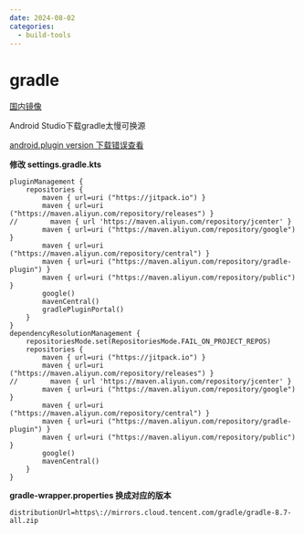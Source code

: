 ```yaml
---
date: 2024-08-02
categories:
  - build-tools
---
```


# gradle

[国内镜像](https://mirrors.cloud.tencent.com/gradle/)

Android Studio下载gradle太慢可换源

[android.plugin version 下载错误查看](https://blog.csdn.net/qq_43811536/article/details/139447518)

**修改 settings.gradle.kts**
```
pluginManagement {
    repositories {
        maven { url=uri ("https://jitpack.io") }
        maven { url=uri ("https://maven.aliyun.com/repository/releases") }
//        maven { url 'https://maven.aliyun.com/repository/jcenter' }
        maven { url=uri ("https://maven.aliyun.com/repository/google") }
        maven { url=uri ("https://maven.aliyun.com/repository/central") }
        maven { url=uri ("https://maven.aliyun.com/repository/gradle-plugin") }
        maven { url=uri ("https://maven.aliyun.com/repository/public") }
        google()
        mavenCentral()
        gradlePluginPortal()
    }
}
dependencyResolutionManagement {
    repositoriesMode.set(RepositoriesMode.FAIL_ON_PROJECT_REPOS)
    repositories {
        maven { url=uri ("https://jitpack.io") }
        maven { url=uri ("https://maven.aliyun.com/repository/releases") }
//        maven { url 'https://maven.aliyun.com/repository/jcenter' }
        maven { url=uri ("https://maven.aliyun.com/repository/google") }
        maven { url=uri ("https://maven.aliyun.com/repository/central") }
        maven { url=uri ("https://maven.aliyun.com/repository/gradle-plugin") }
        maven { url=uri ("https://maven.aliyun.com/repository/public") }
        google()
        mavenCentral()
    }
}
```

**gradle-wrapper.properties
换成对应的版本**
```
distributionUrl=https\://mirrors.cloud.tencent.com/gradle/gradle-8.7-all.zip
```